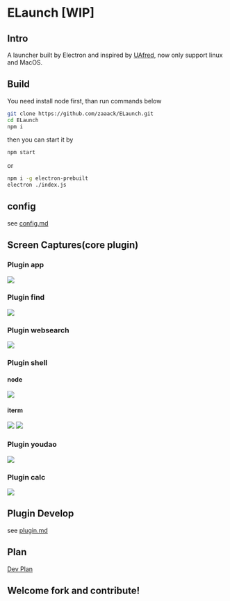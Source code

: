 # ELaunch [WIP]
## Intro
A launcher built by Electron and inspired by [UAfred](https://github.com/zhenyangze/uafred), now only support linux and MacOS.

## Build

You need install node first, than run commands below
```sh
git clone https://github.com/zaaack/ELaunch.git
cd ELaunch
npm i
```
then you can start it by
```sh
npm start
```
or
```sh
npm i -g electron-prebuilt
electron ./index.js
```

## config

see [config.md](docs/config.md)

## Screen Captures(core plugin)

### Plugin app

![](https://raw.githubusercontent.com/zaaack/ELaunch/master/docs/captures/app.jpg)

### Plugin find

![](https://raw.githubusercontent.com/zaaack/ELaunch/master/docs/captures/find.jpg)


### Plugin websearch

![](https://raw.githubusercontent.com/zaaack/ELaunch/master/docs/captures/search.jpg)



### Plugin shell

#### node
![](https://raw.githubusercontent.com/zaaack/ELaunch/master/docs/captures/shell1.jpg)

#### iterm
![](https://raw.githubusercontent.com/zaaack/ELaunch/master/docs/captures/shell2.jpg)
![](https://raw.githubusercontent.com/zaaack/ELaunch/master/docs/captures/shell3.jpg)


### Plugin youdao

![](https://raw.githubusercontent.com/zaaack/ELaunch/master/docs/captures/youdao.jpg)

### Plugin calc

![](https://raw.githubusercontent.com/zaaack/ELaunch/master/docs/captures/calc.jpg)

## Plugin Develop

see [plugin.md](docs/plugin.md)

## Plan

[Dev Plan](https://github.com/zaaack/ELaunch/issues/1)

## Welcome fork and contribute!
